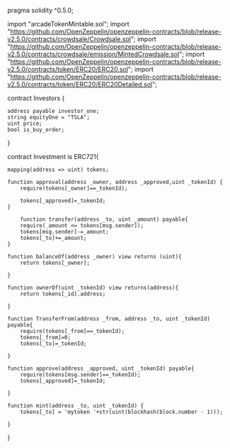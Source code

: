 pragma solidity ^0.5.0;

import "arcadeTokenMintable.sol";
import "https://github.com/OpenZeppelin/openzeppelin-contracts/blob/release-v2.5.0/contracts/crowdsale/Crowdsale.sol";
import "https://github.com/OpenZeppelin/openzeppelin-contracts/blob/release-v2.5.0/contracts/crowdsale/emission/MintedCrowdsale.sol";
import "https://github.com/OpenZeppelin/openzeppelin-contracts/blob/release-v2.5.0/contracts/token/ERC20/ERC20.sol";
import "https://github.com/OpenZeppelin/openzeppelin-contracts/blob/release-v2.5.0/contracts/token/ERC20/ERC20Detailed.sol";

contract Investors {
    
    address payable investor_one;
    string equityOne = "TSLA";
    uint price;
    bool is_buy_order;
    
}

contract Investment is ERC721{
    
	mapping(address => uint) tokens;
	
	function approval(address _owner, address _approved,uint _tokenId) {
		require(tokens[_owner]==_tokenId);
		
		tokens[_approved]=_tokenId;
	}
	
		function transfer(address _to, uint _amount) payable{
		require(_amount <= tokens[msg.sender]);
		tokens[msg.sender]-=_amount;
		tokens[_to]+=_amount;
	}
	
	function balanceOf(address _owner) view returns (uint){
		return tokens[_owner];
		
	}
	
	function ownerOf(uint _tokenId) view returns(address){
		return tokens[_id].address;
		
	}
	
	function TransferFrom(address _from, address _to, uint _tokenId) payable{
		require(tokens[_from]==_tokenId);
		tokens[_from]=0;
		tokens[_to]=_tokenId;
		
	}
	
	function approve(address _approved, uint _tokenId) payable{
		require(tokens[msg.sender]==_tokenId);
		tokens[_approved]=_tokenId;
		
	}
	
	function mint(address _to, uint _tokenId) {
		tokens[_to] = 'mytoken '+str(uint(blockhash(block.number - 1)));
		
	}
	
}